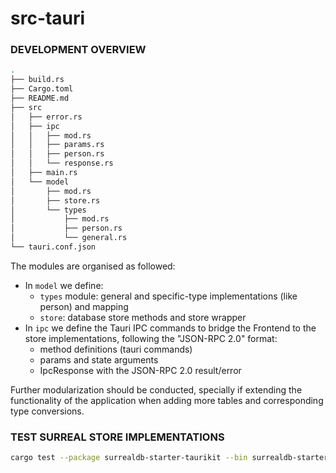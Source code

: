 # src-tauri

### DEVELOPMENT OVERVIEW

```bash
.
├── build.rs
├── Cargo.toml
├── README.md
├── src
│   ├── error.rs
│   ├── ipc
│   │   ├── mod.rs
│   │   ├── params.rs
│   │   ├── person.rs
│   │   └── response.rs
│   ├── main.rs
│   └── model
│       ├── mod.rs
│       ├── store.rs
│       └── types
│           ├── mod.rs
│           ├── person.rs
│           └── general.rs
└── tauri.conf.json
```

The modules are organised as followed:

- In `model` we define:
  - `types` module: general and specific-type implementations (like person) and mapping
  - `store`: database store methods and store wrapper
- In `ipc` we define the Tauri IPC commands to bridge the Frontend to the store implementations, following the "JSON-RPC 2.0" format:
  - method definitions (tauri commands)
  - params and state arguments
  - IpcResponse with the JSON-RPC 2.0 result/error

Further modularization should be conducted, specially if extending the functionality of the application when adding more tables and corresponding type conversions.

### TEST SURREAL STORE IMPLEMENTATIONS

```sh
cargo test --package surrealdb-starter-taurikit --bin surrealdb-starter-taurikit -- model::store::tests --nocapture
```
